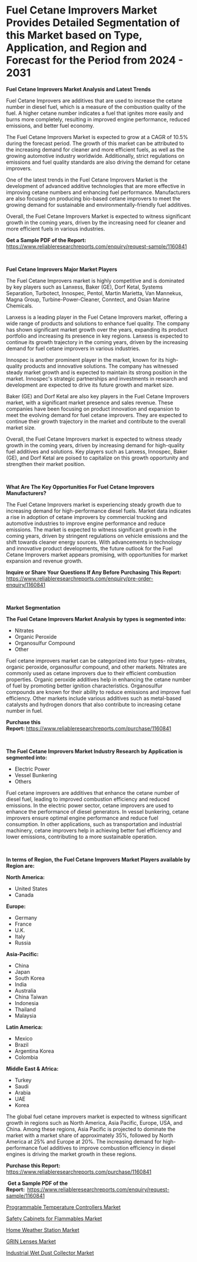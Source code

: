 <p><h1>Fuel Cetane Improvers Market Provides Detailed Segmentation of this Market based on Type, Application, and Region and Forecast for the Period from 2024 - 2031</h1></p><p><strong>Fuel Cetane Improvers Market Analysis and Latest Trends</strong></p>
<p><p>Fuel Cetane Improvers are additives that are used to increase the cetane number in diesel fuel, which is a measure of the combustion quality of the fuel. A higher cetane number indicates a fuel that ignites more easily and burns more completely, resulting in improved engine performance, reduced emissions, and better fuel economy.</p><p>The Fuel Cetane Improvers Market is expected to grow at a CAGR of 10.5% during the forecast period. The growth of this market can be attributed to the increasing demand for cleaner and more efficient fuels, as well as the growing automotive industry worldwide. Additionally, strict regulations on emissions and fuel quality standards are also driving the demand for cetane improvers.</p><p>One of the latest trends in the Fuel Cetane Improvers Market is the development of advanced additive technologies that are more effective in improving cetane numbers and enhancing fuel performance. Manufacturers are also focusing on producing bio-based cetane improvers to meet the growing demand for sustainable and environmentally-friendly fuel additives.</p><p>Overall, the Fuel Cetane Improvers Market is expected to witness significant growth in the coming years, driven by the increasing need for cleaner and more efficient fuels in various industries.</p></p>
<p><strong>Get a Sample PDF of the Report:&nbsp;</strong> <a href="https://www.reliableresearchreports.com/enquiry/request-sample/1160841">https://www.reliableresearchreports.com/enquiry/request-sample/1160841</a></p>
<p>&nbsp;</p>
<p><strong>Fuel Cetane Improvers Major Market Players</strong></p>
<p><p>The Fuel Cetane Improvers market is highly competitive and is dominated by key players such as Lanxess, Baker (GE), Dorf Ketal, Systems Separation, Turbotect, Innospec, Pentol, Martin Marietta, Van Mannekus, Magna Group, Turbine-Power-Cleaner, Conntect, and Osian Marine Chemicals.</p><p>Lanxess is a leading player in the Fuel Cetane Improvers market, offering a wide range of products and solutions to enhance fuel quality. The company has shown significant market growth over the years, expanding its product portfolio and increasing its presence in key regions. Lanxess is expected to continue its growth trajectory in the coming years, driven by the increasing demand for fuel cetane improvers in various industries.</p><p>Innospec is another prominent player in the market, known for its high-quality products and innovative solutions. The company has witnessed steady market growth and is expected to maintain its strong position in the market. Innospec's strategic partnerships and investments in research and development are expected to drive its future growth and market size.</p><p>Baker (GE) and Dorf Ketal are also key players in the Fuel Cetane Improvers market, with a significant market presence and sales revenue. These companies have been focusing on product innovation and expansion to meet the evolving demand for fuel cetane improvers. They are expected to continue their growth trajectory in the market and contribute to the overall market size.</p><p>Overall, the Fuel Cetane Improvers market is expected to witness steady growth in the coming years, driven by increasing demand for high-quality fuel additives and solutions. Key players such as Lanxess, Innospec, Baker (GE), and Dorf Ketal are poised to capitalize on this growth opportunity and strengthen their market position.</p></p>
<p>&nbsp;</p>
<p><strong>What Are The Key Opportunities For Fuel Cetane Improvers Manufacturers?</strong></p>
<p><p>The Fuel Cetane Improvers market is experiencing steady growth due to increasing demand for high-performance diesel fuels. Market data indicates a rise in adoption of cetane improvers by commercial trucking and automotive industries to improve engine performance and reduce emissions. The market is expected to witness significant growth in the coming years, driven by stringent regulations on vehicle emissions and the shift towards cleaner energy sources. With advancements in technology and innovative product developments, the future outlook for the Fuel Cetane Improvers market appears promising, with opportunities for market expansion and revenue growth.</p></p>
<p><strong>Inquire or Share Your Questions If Any Before Purchasing This Report:</strong> <a href="https://www.reliableresearchreports.com/enquiry/pre-order-enquiry/1160841">https://www.reliableresearchreports.com/enquiry/pre-order-enquiry/1160841</a></p>
<p>&nbsp;</p>
<p><strong>Market Segmentation</strong></p>
<p><strong>The Fuel Cetane Improvers Market Analysis by types is segmented into:</strong></p>
<p><ul><li>Nitrates</li><li>Organic Peroxide</li><li>Organosulfur Compound</li><li>Other</li></ul></p>
<p><p>Fuel cetane improvers market can be categorized into four types- nitrates, organic peroxide, organosulfur compound, and other markets. Nitrates are commonly used as cetane improvers due to their efficient combustion properties. Organic peroxide additives help in enhancing the cetane number of fuel by promoting better ignition characteristics. Organosulfur compounds are known for their ability to reduce emissions and improve fuel efficiency. Other markets include various additives such as metal-based catalysts and hydrogen donors that also contribute to increasing cetane number in fuel.</p></p>
<p><strong>Purchase this Report:&nbsp;</strong><a href="https://www.reliableresearchreports.com/purchase/1160841">https://www.reliableresearchreports.com/purchase/1160841</a></p>
<p>&nbsp;</p>
<p><strong>The Fuel Cetane Improvers Market Industry Research by Application is segmented into:</strong></p>
<p><ul><li>Electric Power</li><li>Vessel Bunkering</li><li>Others</li></ul></p>
<p><p>Fuel cetane improvers are additives that enhance the cetane number of diesel fuel, leading to improved combustion efficiency and reduced emissions. In the electric power sector, cetane improvers are used to enhance the performance of diesel generators. In vessel bunkering, cetane improvers ensure optimal engine performance and reduce fuel consumption. In other applications, such as transportation and industrial machinery, cetane improvers help in achieving better fuel efficiency and lower emissions, contributing to a more sustainable operation.</p></p>
<p>&nbsp;</p>
<p><strong>In terms of Region, the Fuel Cetane Improvers Market Players available by Region are:</strong></p>
<p>
    <p> <strong> North America: </strong>
        <ul>
            <li>United States</li>
            <li>Canada</li>
        </ul>
        </p> 
    <p> <strong> Europe: </strong>
        <ul>
            <li>Germany</li>
            <li>France</li>
            <li>U.K.</li>
            <li>Italy</li>
            <li>Russia</li>
        </ul>
        </p> 
    <p> <strong> Asia-Pacific: </strong>
        <ul>
            <li>China</li>
            <li>Japan</li>
            <li>South Korea</li>
            <li>India</li>
            <li>Australia</li>
            <li>China Taiwan</li>
            <li>Indonesia</li>
            <li>Thailand</li>
            <li>Malaysia</li>
        </ul>
        </p> 
    <p> <strong> Latin America: </strong>
        <ul>
            <li>Mexico</li>
            <li>Brazil</li>
            <li>Argentina Korea</li>
            <li>Colombia</li>
        </ul>
        </p> 
    <p> <strong> Middle East & Africa: </strong>
        <ul>
            <li>Turkey</li>
            <li>Saudi</li>
            <li>Arabia</li>
            <li>UAE</li>
            <li>Korea</li>
        </ul>
    </p>
    </p>
<p><p>The global fuel cetane improvers market is expected to witness significant growth in regions such as North America, Asia Pacific, Europe, USA, and China. Among these regions, Asia Pacific is projected to dominate the market with a market share of approximately 35%, followed by North America at 25% and Europe at 20%. The increasing demand for high-performance fuel additives to improve combustion efficiency in diesel engines is driving the market growth in these regions.</p></p>
<p><strong>Purchase this Report: </strong><a href="https://www.reliableresearchreports.com/purchase/1160841">https://www.reliableresearchreports.com/purchase/1160841</a></p>
<p>&nbsp;<strong>Get a Sample PDF of the Report:&nbsp;&nbsp;</strong><a href="https://www.reliableresearchreports.com/enquiry/request-sample/1160841">https://www.reliableresearchreports.com/enquiry/request-sample/1160841</a></p>
<p><strong></strong></p>
<p><p><a href="https://medium.com/@ashlybednar2023/programmable-temperature-controllers-market-trends-forecast-and-competitive-analysis-to-2031-d2c7a94e401e">Programmable Temperature Controllers Market</a></p><p><a href="https://medium.com/@scottford2001/safety-cabinets-for-flammables-nbsp-market-focuses-on-market-share-size-and-projected-forecast-0885efaa0ac4">Safety Cabinets for Flammables Market</a></p><p><a href="https://medium.com/@elvirabogdani08/home-weather-station-market-competitive-analysis-market-trends-and-forecast-to-2031-4abb6d6c7a4e">Home Weather Station Market</a></p><p><a href="https://medium.com/@elvirabogdani08/grin-lenses-market-size-cagr-trends-2024-2030-0b8f5f7e65f8">GRIN Lenses Market</a></p><p><a href="https://medium.com/@scottford2001/industrial-wet-dust-collector-market-outlook-industry-overview-and-forecast-2024-to-2031-88b72a4a6cb5">Industrial Wet Dust Collector Market</a></p></p>